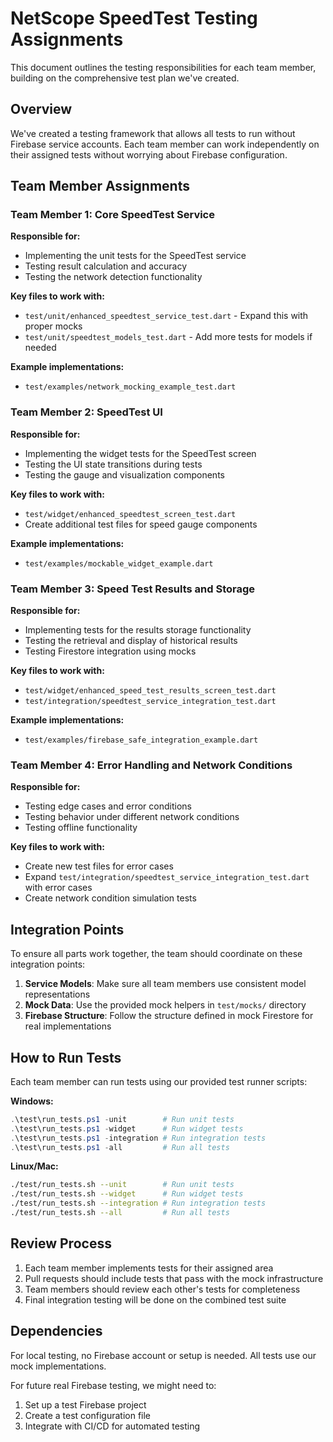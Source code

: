 # NetScope SpeedTest Testing Assignments

This document outlines the testing responsibilities for each team member, building on the comprehensive test plan we've created.

## Overview

We've created a testing framework that allows all tests to run without Firebase service accounts. Each team member can work independently on their assigned tests without worrying about Firebase configuration.

## Team Member Assignments

### Team Member 1: Core SpeedTest Service

**Responsible for:**
- Implementing the unit tests for the SpeedTest service
- Testing result calculation and accuracy
- Testing the network detection functionality

**Key files to work with:**
- `test/unit/enhanced_speedtest_service_test.dart` - Expand this with proper mocks
- `test/unit/speedtest_models_test.dart` - Add more tests for models if needed

**Example implementations:**
- `test/examples/network_mocking_example_test.dart`

### Team Member 2: SpeedTest UI

**Responsible for:**
- Implementing the widget tests for the SpeedTest screen
- Testing the UI state transitions during tests
- Testing the gauge and visualization components

**Key files to work with:**
- `test/widget/enhanced_speedtest_screen_test.dart`
- Create additional test files for speed gauge components

**Example implementations:**
- `test/examples/mockable_widget_example.dart`

### Team Member 3: Speed Test Results and Storage

**Responsible for:**
- Implementing tests for the results storage functionality
- Testing the retrieval and display of historical results
- Testing Firestore integration using mocks

**Key files to work with:**
- `test/widget/enhanced_speed_test_results_screen_test.dart`
- `test/integration/speedtest_service_integration_test.dart`

**Example implementations:**
- `test/examples/firebase_safe_integration_example.dart`

### Team Member 4: Error Handling and Network Conditions

**Responsible for:**
- Testing edge cases and error conditions
- Testing behavior under different network conditions
- Testing offline functionality

**Key files to work with:**
- Create new test files for error cases
- Expand `test/integration/speedtest_service_integration_test.dart` with error cases
- Create network condition simulation tests

## Integration Points

To ensure all parts work together, the team should coordinate on these integration points:

1. **Service Models**: Make sure all team members use consistent model representations
2. **Mock Data**: Use the provided mock helpers in `test/mocks/` directory
3. **Firebase Structure**: Follow the structure defined in mock Firestore for real implementations

## How to Run Tests

Each team member can run tests using our provided test runner scripts:

**Windows:**
```powershell
.\test\run_tests.ps1 -unit        # Run unit tests
.\test\run_tests.ps1 -widget      # Run widget tests
.\test\run_tests.ps1 -integration # Run integration tests
.\test\run_tests.ps1 -all         # Run all tests
```

**Linux/Mac:**
```bash
./test/run_tests.sh --unit        # Run unit tests
./test/run_tests.sh --widget      # Run widget tests
./test/run_tests.sh --integration # Run integration tests
./test/run_tests.sh --all         # Run all tests
```

## Review Process

1. Each team member implements tests for their assigned area
2. Pull requests should include tests that pass with the mock infrastructure
3. Team members should review each other's tests for completeness
4. Final integration testing will be done on the combined test suite

## Dependencies

For local testing, no Firebase account or setup is needed. All tests use our mock implementations.

For future real Firebase testing, we might need to:
1. Set up a test Firebase project
2. Create a test configuration file
3. Integrate with CI/CD for automated testing
